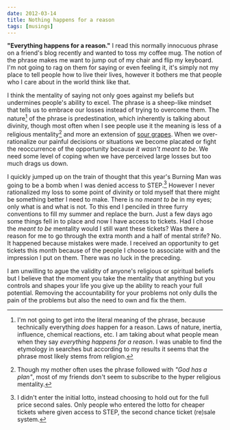 ```yaml
---
date: 2012-03-14
title: Nothing happens for a reason
tags: [musings]
---
```


**"Everything happens for a reason."** I read this normally innocuous phrase on a friend's blog recently and wanted to toss my coffee mug. The notion of the phrase makes me want to jump out of my chair and flip my keyboard. I'm not going to rag on them for saying or even feeling it, it's simply not my place to tell people how to live their lives, however it bothers me that people who I care about in the world think like that.

I think the mentality of saying not only goes against my beliefs but undermines people's ability to excel. The phrase is a sheep-like mindset that tells us to embrace our losses instead of trying to overcome them. The nature[^NATURE] of the phrase is predestination, which inherently is talking about divinity, though most often when I see people use it the meaning is less of a religious mentality[^GOD] and more an extension of [sour grapes](http://en.wikipedia.org/wiki/Sour_grapes). When we over-rationalize our painful decisions or situations we become placated or fight the reoccurrence of the opportunity because _it wasn't meant to be_. We need some level of coping when we have perceived large losses but too much drags us down.

I quickly jumped up on the train of thought that this year's Burning Man was going to be a bomb when I was denied access to STEP.[^STEP] However I never rationalized my loss to some point of divinity or told myself that there might be something better I need to make. There is no _meant to be_ in my eyes; only what is and what is not. To this end I penciled in three furry conventions to fill my summer and replace the burn. Just a few days ago some things fell in to place and now I have access to tickets. Had I chose the _meant to be_ mentality would I still want these tickets? Was there a reason for me to go through the extra month and a half of mental strife? No. It happened because mistakes were made. I received an opportunity to get tickets this month because of the people I choose to associate with and the impression I put on them. There was no luck in the preceding.

I am unwilling to ague the validity of anyone's religious or spiritual beliefs but I believe that the moment you take the mentality that anything but you controls and shapes your life you give up the ability to reach your full potential. Removing the accountability for your problems not only dulls the pain of the problems but also the need to own and fix the them.

[^NATURE]: I'm not going to get into the literal meaning of the phrase, because technically everything _does_ happen for a reason. Laws of nature, inertia, influence, chemical reactions, etc. I am taking about what people mean when they say _everything happens for a reason_. I was unable to find the etymology in searches but according to my results it seems that the phrase most likely stems from religion.

[^GOD]: Though my mother often uses the phrase followed with _"God has a plan"_, most of my friends don't seem to subscribe to the hyper religious mentality.

[^STEP]: I didn't enter the initial lotto, instead choosing to hold out for the full price second sales. Only people who entered the lotto for cheaper tickets where given access to STEP, the second chance ticket (re)sale system.
